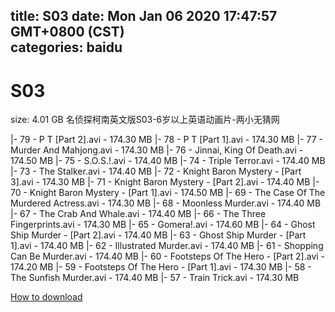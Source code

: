 
title: S03
date: Mon Jan 06 2020 17:47:57 GMT+0800 (CST)    
categories: baidu
---

# S03
size: 4.01 GB
 名侦探柯南英文版S03-6岁以上英语动画片-两小无猜网
 
|- 79 - P T [Part 2].avi - 174.30 MB
|- 78 - P T  [Part 1].avi - 174.30 MB
|- 77 - Murder And Mahjong.avi - 174.30 MB
|- 76 - Jinnai, King Of Death.avi - 174.50 MB
|- 75 - S.O.S.!.avi - 174.40 MB
|- 74 - Triple Terror.avi - 174.40 MB
|- 73 - The Stalker.avi - 174.40 MB
|- 72 - Knight Baron Mystery - [Part 3].avi - 174.30 MB
|- 71 - Knight Baron Mystery - [Part 2].avi - 174.40 MB
|- 70 - Knight Baron Mystery - [Part 1].avi - 174.50 MB
|- 69 - The Case Of The Murdered Actress.avi - 174.30 MB
|- 68 - Moonless Murder.avi - 174.40 MB
|- 67 - The Crab And Whale.avi - 174.40 MB
|- 66 - The Three Fingerprints.avi - 174.30 MB
|- 65 - Gomera!.avi - 174.60 MB
|- 64 - Ghost Ship Murder - [Part 2].avi - 174.40 MB
|- 63 - Ghost Ship Murder - [Part 1].avi - 174.40 MB
|- 62 - Illustrated Murder.avi - 174.40 MB
|- 61 - Shopping Can Be Murder.avi - 174.40 MB
|- 60 - Footsteps Of The Hero - [Part 2].avi - 174.20 MB
|- 59 - Footsteps Of The Hero - [Part 1].avi - 174.30 MB
|- 58 - The Sunfish Murder.avi - 174.40 MB
|- 57 - Train Trick.avi - 174.30 MB

[How to download](https://bpcam.bemobtrk.com/go/2ceec3aa-1ca2-46d6-b9ff-aaa5c184517c?jno=2793)